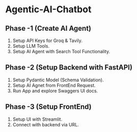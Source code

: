 # Agentic-AI-Chatbot

## Phase -1 (Create AI Agent)

1. Setup API Keys for Groq & Tavily.
2. Setup LLM Tools.
3. Setup AI Agent with Search Tool Functionality.

## Phase -2 (Setup Backend with FastAPI)

1. Setup Pydantic Model (Schema Validation).
2. Setup AI Agnet from FrontEnd Request.
3. Run App and explore Swaggers UI docs.

## Phase -3 (Setup FrontEnd)

1. Setup UI with Streamlit.
2. Connect with backend via URL.
